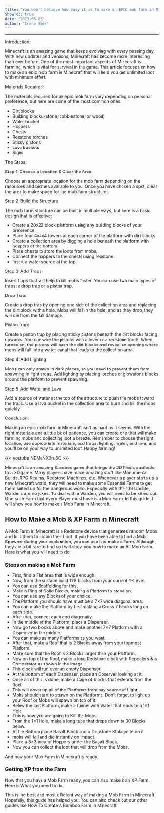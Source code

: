 ```yaml
---
title: "You won't believe how easy it is to make an EPIC mob farm in Minecraft - get ready for unlimited loot!"
ShowToc: true 
date: "2023-05-02"
author: "Irene Sher"
---
```

*****
Introduction:

Minecraft is an amazing game that keeps evolving with every passing day. With new updates and versions, Minecraft has become more interesting than ever before. One of the most important aspects of Minecraft is farming, which is vital for survival in the game. This article focuses on how to make an epic mob farm in Minecraft that will help you get unlimited loot with minimum effort.

Materials Required:

The materials required for an epic mob farm vary depending on personal preference, but here are some of the most common ones:

- Dirt blocks
- Building blocks (stone, cobblestone, or wood)
- Water bucket
- Hoppers
- Chests
- Redstone torches
- Sticky pistons
- Lava buckets
- Signs

The Steps:

Step 1: Choose a Location & Clear the Area

Choose an appropriate location for the mob farm depending on the resources and biomes available to you. Once you have chosen a spot, clear the area to make space for the mob farm structure.

Step 2: Build the Structure

The mob farm structure can be built in multiple ways, but here is a basic design that is effective:

- Create a 20x20 block platform using any building blocks of your preference
- Place four 4x4x4 towers at each corner of the platform with dirt blocks.
- Create a collection area by digging a hole beneath the platform with hoppers at the bottom.
- Place chests to store the loots from mobs.
- Connect the hoppers to the chests using redstone.
- Insert a water source at the top.

Step 3: Add Traps

Insert traps that will help to kill mobs faster. You can use two main types of traps: a drop trap or a piston trap.

Drop Trap:

Create a drop trap by opening one side of the collection area and replacing the dirt block with a hole. Mobs will fall in the hole, and as they drop, they will die from the fall damage.

Piston Trap:

Create a piston trap by placing sticky pistons beneath the dirt blocks facing upwards. You can wire the pistons with a lever or a redstone torch. When turned on, the pistons will push the dirt blocks and reveal an opening where mobs will fall into a water canal that leads to the collection area.

Step 4: Add Lighting

Mobs can only spawn in dark places, so you need to prevent them from spawning in light areas. Add lighting by placing torches or glowstone blocks around the platform to prevent spawning.

Step 5: Add Water and Lava

Add a source of water at the top of the structure to push the mobs toward the traps. Use a lava bucket in the collection area to burn and kill the mobs quickly.

Conclusion:

Making an epic mob farm in Minecraft isn't as hard as it seems. With the right materials and a little bit of patience, you can create one that will make farming mobs and collecting loot a breeze. Remember to choose the right location, use appropriate materials, add traps, lighting, water, and lava, and you'll be on your way to unlimited loot. Happy farming!

{{< youtube NEMuNX0ru6Q >}} 



Minecraft is an amazing Sandbox game that brings the 2D Pixels aesthetic to a 3D game. Many players have made amazing stuff like Monumental Builds, RPG Realms, Redstone Machines, etc. Whenever a player starts up a new Minecraft world, they will need to make some Essential Farms to get them suited up for the dangerous world. Especially with the 1.19 Update, Wardens are no jokes. To deal with a Warden, you will need to be kitted out. One such Farm that every Player must have is a Mob Farm. In this guide, I will show you how to make a Mob Farm in Minecraft.
 
## How to Make a Mob & XP Farm in Minecraft
 

 
A Mob Farm in Minecraft is a Redstone device that generates random Mobs and kills them to obtain their Loot. If you have been able to find a Mob Spawner during your exploration, you can use it to make a Farm. Although, they are a bit rare to find so I will show you how to make an All Mob Farm. Here is what you will need to do:
 
### Steps on making a Mob Farm
 
- First, find a Flat area that is wide enough.
 - Now, from the surface build 128 blocks from your current Y-Level.
 - You can use Scaffolding for this.
 - Make a Ring of Solid Blocks, making a Platform to stand on.
 - You can use any Blocks of your choice.
 - The Platform you should have must be a 7×7 wide diagonal area.
 - You can make the Platform by first making a Cross 7 blocks long on each side.
 - After that, connect each end diagonally.
 - In the middle of the Platform, place a Dispenser.
 - Now go two blocks above and make another 7×7 Platform with a Dispenser in the middle.
 - You can make as many Platforms as you want.
 - After that, make a Roof that is 2 Blocks away from your topmost Platform.
 - Make sure that the Roof is 2 Blocks larger than your Platform.
 - Now on top of the Roof, make a long Redstone clock with Repeaters & a Comparator as shown in the image.
 - This clock will run over an empty Dispenser.
 - At the bottom of each Dispenser, place an Observer looking at it.
 - Once all of this is done, make a Cage of blocks that extends from the Roof.
 - This will cover up all of the Platforms from any source of Light.
 - Mobs should start to spawn on the Platforms. Don’t forget to light up your Roof or Mobs will spawn on top of it.
 - Below the last Platform, make a funnel with Water that leads to a 1×1 Hole.
 - This is how you are going to Kill the Mobs.
 - From the 1×1 Hole, make a long tube that drops down to 30 Blocks below.
 - At the Bottom place Basalt Block and a Dripstone Stalagmite on it.
 - mobs will fall and die instantly on impact.
 - Place a 3×3 area of Hoppers under the Basalt Block.
 - Now you can collect the loot that will drop from the Mobs.

 
And now your Mob Farm in Minecraft is ready.
 
### Getting XP from the Farm
 
Now that you have a Mob Farm ready, you can also make it an XP Farm. Here is What you need to do.
 
This is the best and most efficient way of making a Mob Farm in Minecraft. Hopefully, this guide has helped you. You can also check out our other guides like How To Create A Bamboo Farm in Minecraft




